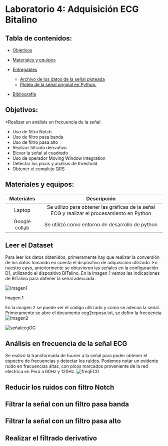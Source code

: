 # Laboratorio 4: Adquisición ECG Bitalino
## Tabla de contenidos:
* [Objetivos](#objetivos)
* [Materiales y equipos](#materiales-y-equipos)
* [Entregables](#entregable)

  * [Archivo de los datos de la señal ploteada](#archivos)
  * [Ploteo de la señal original en Python.](#gráficos-en-python)

* [Bibliografía](#bibliografía)

## Objetivos:

*Realizar un análisis en frecuencia de la señal
* Uso de filtro Notch
* Uso de filtro pasa banda
* Uso de filtro pasa alto
* Realizar filtrado derivativo
* Elevar la señal al cuadrado
* Uso de operador Moving Window Integration
* Detectar los picos y análisis de threshold
* Obtener el complejo QRS

## Materiales y equipos:

<div align="center">

|  **Materiales**  | **Descripción** | 
|:------------:|:---------------:|
|   Laptop   |   Se utilizo para obtener las gráficas de la señal ECG y realizar el procesamiento en Python |
|    Google collab   |  Se utilizó como entorno de desarrollo de python |

</div>

## Leer el Dataset

Para leer los datos obtenidos, primeramente hay que realizar la conversión de los datos tomando en cuenta el dispositivo de adquisición utilizado. En nuestro caso, anteriormente se obtuvieron las señales en la configuración D1, utilizando el dispositivo BITalino. En la Imagen 1 vemos las indicaciones de BITalino para obtener la señal adecuada.

![Imagen1](https://github.com/arianacarbajal/ISB_Grupo3/assets/89601813/65d9234a-9540-4612-a8a4-fb657fd45692)

Imagen 1

En la imagen 2 se puede ver el código utilizado y como se adecuó la señal. Primeramente se abre el documento ecg2reposo.txt, se definr la frecuencia 
![Imagen2](https://github.com/arianacarbajal/ISB_Grupo3/assets/89601813/4add4cc3-69e9-4bb3-b44f-692dde9fef74)

![señalecgOG](https://github.com/arianacarbajal/ISB_Grupo3/assets/89601813/31c62ccb-6c84-4c39-a258-1c8fa899f954)


## Análisis en frecuencia de la señal ECG

Se realizó la transformada de fourier a la señal para poder obtener el espectro de frecuencias y detectar los ruidos. Podemos notar un evidente ruido en frecuencias altas, con picos marcados proveniente de la red eléctrica en Perú a 60Hz  y 120Hz. 
![freqECG](https://github.com/arianacarbajal/ISB_Grupo3/assets/89601813/35ddb531-56ec-4d4a-8d49-2c70608da439)

## Reducir los ruidos con filtro Notch 


## Filtrar la señal con un filtro pasa banda


## Filtrar la señal con un filtro pasa alto


## Realizar el filtrado derivativo




